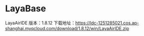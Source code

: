 # LayaBase

LayaAirIDE 版本：1.8.12
下载地址：https://ldc-1251285021.cos.ap-shanghai.myqcloud.com/download/1.8.12/win/LayaAirIDE.zip
